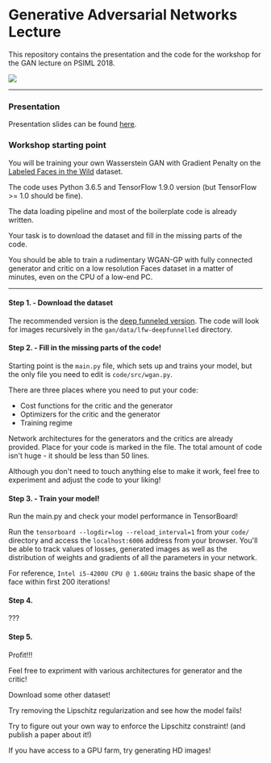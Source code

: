 # Generative Adversarial Networks Lecture

This repository contains the presentation and the code for the workshop for the GAN lecture on PSIML 2018.

![](workshops/gan/assets/gan_training_regime.png)

---

### Presentation

Presentation slides can be found [here](https://github.com/bgavran/GAN_Lecture_Materials/blob/irb_seminar/presentation/presentation.pdf).

### Workshop starting point

You will be training your own Wasserstein GAN with Gradient Penalty on the [Labeled Faces in the Wild](http://vis-www.cs.umass.edu/lfw/) dataset.

The code uses Python 3.6.5 and TensorFlow 1.9.0 version (but TensorFlow >= 1.0 should be fine).

The data loading pipeline and most of the boilerplate code is already written.

Your task is to download the dataset and fill in the missing parts of the code.

You should be able to train a rudimentary WGAN-GP with fully connected generator and critic on a low resolution Faces dataset in a matter of minutes, even on the CPU of a low-end PC.

---

#### Step 1. - Download the dataset
The recommended version is the [deep funneled version](http://vis-www.cs.umass.edu/lfw/lfw-deepfunneled.tgz). 
The code will look for images recursively in the `gan/data/lfw-deepfunnelled` directory.

#### Step 2. - Fill in the missing parts of the code!

Starting point is the `main.py` file, which sets up and trains your model, but the only file you need to edit is `code/src/wgan.py`.

There are three places where you need to put your code: 
* Cost functions for the critic and the generator
* Optimizers for the critic and the generator
* Training regime


Network architectures for the generators and the critics are already provided. 
Place for your code is marked in the file. 
The total amount of code isn't huge - it should be less than 50 lines.

Although you don't need to touch anything else to make it work, feel free to experiment and adjust the code to your liking!

#### Step 3. - Train your model!

Run the main.py and check your model performance in TensorBoard!

Run the `tensorboard --logdir=log --reload_interval=1` from your `code/` directory and access the `localhost:6006` address from your browser.
You'll be able to track values of losses, generated images as well as the distribution of weights and gradients of all the parameters in your network.

For reference, `Intel i5-4200U CPU @ 1.60GHz` trains the basic shape of the face within first 200 iterations!

#### Step 4.
???

#### Step 5.
Profit!!!

Feel free to expriment with various architectures for generator and the critic! 

Download some other dataset! 

Try removing the Lipschitz regularization and see how the model fails!

Try to figure out your own way to enforce the Lipschitz constraint! (and publish a paper about it!)

If you have access to a GPU farm, try generating HD images!
